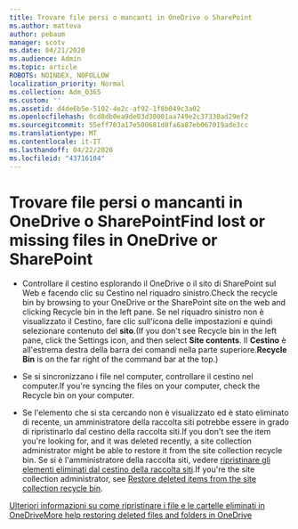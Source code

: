 ```yaml
---
title: Trovare file persi o mancanti in OneDrive o SharePoint
ms.author: matteva
author: pebaum
manager: scotv
ms.date: 04/21/2020
ms.audience: Admin
ms.topic: article
ROBOTS: NOINDEX, NOFOLLOW
localization_priority: Normal
ms.collection: Adm_O365
ms.custom: ''
ms.assetid: d4de6b5e-5102-4e2c-af92-1f8b049c3a02
ms.openlocfilehash: 0cd8db0ea9de03d30001aa749e2c37330ad29ef2
ms.sourcegitcommit: 55eff703a17e500681d8fa6a87eb067019ade3cc
ms.translationtype: MT
ms.contentlocale: it-IT
ms.lasthandoff: 04/22/2020
ms.locfileid: "43716104"
---
```

# <a name="find-lost-or-missing-files-in-onedrive-or-sharepoint"></a><span data-ttu-id="2556c-102">Trovare file persi o mancanti in OneDrive o SharePoint</span><span class="sxs-lookup"><span data-stu-id="2556c-102">Find lost or missing files in OneDrive or SharePoint</span></span>

- <span data-ttu-id="2556c-103">Controllare il cestino esplorando il OneDrive o il sito di SharePoint sul Web e facendo clic su Cestino nel riquadro sinistro.</span><span class="sxs-lookup"><span data-stu-id="2556c-103">Check the recycle bin by browsing to your OneDrive or the SharePoint site on the web and clicking Recycle bin in the left pane.</span></span> <span data-ttu-id="2556c-104">Se nel riquadro sinistro non è visualizzato il Cestino, fare clic sull'icona delle impostazioni e quindi selezionare contenuto del **sito**.</span><span class="sxs-lookup"><span data-stu-id="2556c-104">(If you don't see Recycle bin in the left pane, click the Settings icon, and then select **Site contents**.</span></span> <span data-ttu-id="2556c-105">Il **Cestino** è all'estrema destra della barra dei comandi nella parte superiore.</span><span class="sxs-lookup"><span data-stu-id="2556c-105">**Recycle Bin** is on the far right of the command bar at the top.)</span></span> 
    
- <span data-ttu-id="2556c-106">Se si sincronizzano i file nel computer, controllare il cestino nel computer.</span><span class="sxs-lookup"><span data-stu-id="2556c-106">If you're syncing the files on your computer, check the Recycle bin on your computer.</span></span> 
    
- <span data-ttu-id="2556c-107">Se l'elemento che si sta cercando non è visualizzato ed è stato eliminato di recente, un amministratore della raccolta siti potrebbe essere in grado di ripristinarlo dal cestino della raccolta siti.</span><span class="sxs-lookup"><span data-stu-id="2556c-107">If you don't see the item you're looking for, and it was deleted recently, a site collection administrator might be able to restore it from the site collection recycle bin.</span></span> <span data-ttu-id="2556c-108">Se si è l'amministratore della raccolta siti, vedere [ripristinare gli elementi eliminati dal cestino della raccolta siti](https://go.microsoft.com/fwlink/?linkid=866439).</span><span class="sxs-lookup"><span data-stu-id="2556c-108">If you're the site collection administrator, see [Restore deleted items from the site collection recycle bin](https://go.microsoft.com/fwlink/?linkid=866439).</span></span>
    
[<span data-ttu-id="2556c-109">Ulteriori informazioni su come ripristinare i file e le cartelle eliminati in OneDrive</span><span class="sxs-lookup"><span data-stu-id="2556c-109">More help restoring deleted files and folders in OneDrive</span></span>](https://go.microsoft.com/fwlink/?linkid=872872)
  

